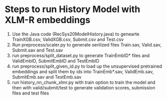 # Steps to run History Model with XLM-R embeddings

1. Use the Java code (RecSys20ModelHistory.java) to genearte TrainXGB.csv, ValidXGB.csv, Submit.csv and Test.csv
2. Run preprocess/scaler.py to generate serilized files Train.sav, Valid.sav, Submit.sav and Test.sav
3. run preprocess/split_dataset.py to generate TrainEmbID* files and ValidEmbID, SubmitEmbID and TestEmbID
4. run preprocess/split_given_id.py to load up the unsupervised pretrained embeddings and split them by ids into TrainEmb*.sav, ValidEmb.sav, SubmitEmb.sav and TestEmb.sav
5. run history_nn_chunk_xlmr.py with train option to train the model and then with valid/submit/test to generate validation scores, submission files and test files
